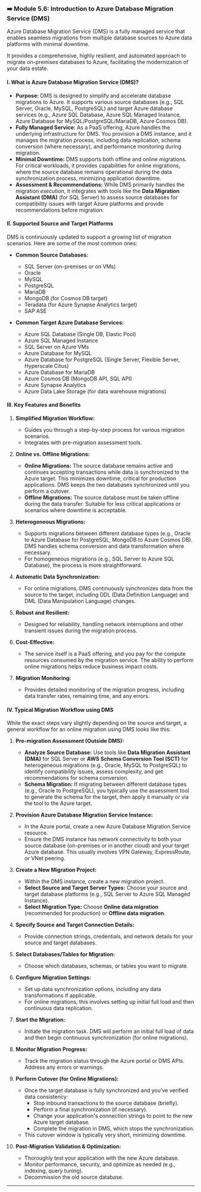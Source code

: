 ### **➡️ Module 5.6: Introduction to Azure Database Migration Service (DMS)**

Azure Database Migration Service (DMS) is a fully managed service that enables seamless migrations from multiple database sources to Azure data platforms with minimal downtime. 

It provides a comprehensive, highly resilient, and automated approach to migrate on-premises databases to Azure, facilitating the modernization of your data estate.

#### **I. What is Azure Database Migration Service (DMS)?**

* **Purpose:** DMS is designed to simplify and accelerate database migrations to Azure. It supports various source databases (e.g., SQL Server, Oracle, MySQL, PostgreSQL) and target Azure database services (e.g., Azure SQL Database, Azure SQL Managed Instance, Azure Database for MySQL/PostgreSQL/MariaDB, Azure Cosmos DB).
* **Fully Managed Service:** As a PaaS offering, Azure handles the underlying infrastructure for DMS. You provision a DMS instance, and it manages the migration process, including data replication, schema conversion (where necessary), and performance monitoring during migration.
* **Minimal Downtime:** DMS supports both offline and online migrations. For critical workloads, it provides capabilities for online migrations, where the source database remains operational during the data synchronization process, minimizing application downtime.
* **Assessment & Recommendations:** While DMS primarily handles the migration *execution*, it integrates with tools like the **Data Migration Assistant (DMA)** (for SQL Server) to assess source databases for compatibility issues with target Azure platforms and provide recommendations before migration.

#### **II. Supported Source and Target Platforms**

DMS is continuously updated to support a growing list of migration scenarios. Here are some of the most common ones:

* **Common Source Databases:**
    * SQL Server (on-premises or on VMs)
    * Oracle
    * MySQL
    * PostgreSQL
    * MariaDB
    * MongoDB (for Cosmos DB target)
    * Teradata (for Azure Synapse Analytics target)
    * SAP ASE

* **Common Target Azure Database Services:**
    * Azure SQL Database (Single DB, Elastic Pool)
    * Azure SQL Managed Instance
    * SQL Server on Azure VMs
    * Azure Database for MySQL
    * Azure Database for PostgreSQL (Single Server, Flexible Server, Hyperscale Citus)
    * Azure Database for MariaDB
    * Azure Cosmos DB (MongoDB API, SQL API)
    * Azure Synapse Analytics
    * Azure Data Lake Storage (for data warehouse migrations)

#### **III. Key Features and Benefits**

1.  **Simplified Migration Workflow:**
    * Guides you through a step-by-step process for various migration scenarios.
    * Integrates with pre-migration assessment tools.

2.  **Online vs. Offline Migrations:**
    * **Online Migrations:** The source database remains active and continues accepting transactions while data is synchronized to the Azure target. This minimizes downtime, critical for production applications. DMS keeps the two databases synchronized until you perform a cutover.
    * **Offline Migrations:** The source database must be taken offline during the data transfer. Suitable for less critical applications or scenarios where downtime is acceptable.

3.  **Heterogeneous Migrations:**
    * Supports migrations between different database types (e.g., Oracle to Azure Database for PostgreSQL, MongoDB to Azure Cosmos DB). DMS handles schema conversion and data transformation where necessary.
    * For homogeneous migrations (e.g., SQL Server to Azure SQL Database), the process is more straightforward.

4.  **Automatic Data Synchronization:**
    * For online migrations, DMS continuously synchronizes data from the source to the target, including DDL (Data Definition Language) and DML (Data Manipulation Language) changes.

5.  **Robust and Resilient:**
    * Designed for reliability, handling network interruptions and other transient issues during the migration process.

6.  **Cost-Effective:**
    * The service itself is a PaaS offering, and you pay for the compute resources consumed by the migration service. The ability to perform online migrations helps reduce business impact costs.

7.  **Migration Monitoring:**
    * Provides detailed monitoring of the migration progress, including data transfer rates, remaining time, and any errors.

#### **IV. Typical Migration Workflow using DMS**

While the exact steps vary slightly depending on the source and target, a general workflow for an online migration using DMS looks like this:

1.  **Pre-migration Assessment (Outside DMS):**
    * **Analyze Source Database:** Use tools like **Data Migration Assistant (DMA)** for SQL Server or **AWS Schema Conversion Tool (SCT)** for heterogeneous migrations (e.g., Oracle, MySQL to PostgreSQL) to identify compatibility issues, assess complexity, and get recommendations for schema conversion.
    * **Schema Migration:** If migrating between different database types (e.g., Oracle to PostgreSQL), you typically use the assessment tool to generate the schema for the target, then apply it manually or via the tool to the Azure target.

2.  **Provision Azure Database Migration Service Instance:**
    * In the Azure portal, create a new Azure Database Migration Service resource.
    * Ensure the DMS instance has network connectivity to both your source database (on-premises or in another cloud) and your target Azure database. This usually involves VPN Gateway, ExpressRoute, or VNet peering.

3.  **Create a New Migration Project:**
    * Within the DMS instance, create a new migration project.
    * **Select Source and Target Server Types:** Choose your source and target database platforms (e.g., SQL Server to Azure SQL Managed Instance).
    * **Select Migration Type:** Choose **Online data migration** (recommended for production) or **Offline data migration**.

4.  **Specify Source and Target Connection Details:**
    * Provide connection strings, credentials, and network details for your source and target databases.

5.  **Select Databases/Tables for Migration:**
    * Choose which databases, schemas, or tables you want to migrate.

6.  **Configure Migration Settings:**
    * Set up data synchronization options, including any data transformations if applicable.
    * For online migrations, this involves setting up initial full load and then continuous data replication.

7.  **Start the Migration:**
    * Initiate the migration task. DMS will perform an initial full load of data and then begin continuous synchronization (for online migrations).

8.  **Monitor Migration Progress:**
    * Track the migration status through the Azure portal or DMS APIs. Address any errors or warnings.

9.  **Perform Cutover (for Online Migrations):**
    * Once the target database is fully synchronized and you've verified data consistency:
        * Stop inbound transactions to the source database (briefly).
        * Perform a final synchronization (if necessary).
        * Change your application's connection strings to point to the new Azure target database.
        * Complete the migration in DMS, which stops the synchronization.
    * This cutover window is typically very short, minimizing downtime.

10. **Post-Migration Validation & Optimization:**
    * Thoroughly test your application with the new Azure database.
    * Monitor performance, security, and optimize as needed (e.g., indexing, query tuning).
    * Decommission the old source database.

---